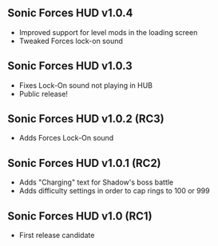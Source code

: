 ## Sonic Forces HUD v1.0.4
- Improved support for level mods in the loading screen
- Tweaked Forces lock-on sound

## Sonic Forces HUD v1.0.3
- Fixes Lock-On sound not playing in HUB
- Public release!

## Sonic Forces HUD v1.0.2 (RC3)
- Adds Forces Lock-On sound

## Sonic Forces HUD v1.0.1 (RC2)
- Adds "Charging" text for Shadow's boss battle
- Adds difficulty settings in order to cap rings to 100 or 999

## Sonic Forces HUD v1.0 (RC1)
- First release candidate
